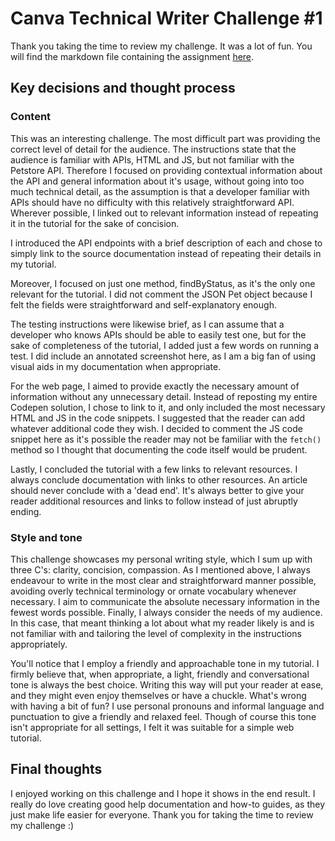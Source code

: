 # Canva Technical Writer Challenge #1

Thank you taking the time to review my challenge. It was a lot of fun. You will find the markdown file containing the assignment [here](petstore_tutorial.md).

## Key decisions and thought process
### Content
This was an interesting challenge. The most difficult part was providing the correct level of detail for the audience. The instructions state that the audience is familiar with APIs, HTML and JS, but not familiar with the Petstore API. Therefore I focused on providing contextual information about the API and general information about it's usage, without going into too much technical detail, as the assumption is that a developer familiar with APIs should have no difficulty with this relatively straightforward API. Wherever possible, I linked out to relevant information instead of repeating it in the tutorial for the sake of concision. 

I introduced the API endpoints with a brief description of each and chose to simply link to the source documentation instead of repeating their details in my tutorial.

Moreover, I focused on just one method, findByStatus, as it's the only one relevant for the tutorial. I did not comment the JSON Pet object because I felt the fields were straightforward and self-explanatory enough.

The testing instructions were likewise brief, as I can assume that a developer who knows APIs should be able to easily test one, but for the sake of completeness of the tutorial, I added just a few words on running a test. I did include an annotated screenshot here, as I am a big fan of using visual aids in my documentation when appropriate.

For the web page, I aimed to provide exactly the necessary amount of information without any unnecessary detail. Instead of reposting my entire Codepen solution, I chose to link to it, and only included the most necessary HTML and JS in the code snippets. I suggested that the reader can add whatever additional code they wish. I decided to comment the JS code snippet here as it's possible the reader may not be familiar with the ``fetch()`` method so I thought that documenting the code itself would be prudent.

Lastly, I concluded the tutorial with a few links to relevant resources. I always conclude documentation with links to other resources. An article should never conclude with a 'dead end'. It's always better to give your reader additional resources and links to follow instead of just abruptly ending.

### Style and tone

This challenge showcases my personal writing style, which I sum up with three C's: clarity, concision, compassion. As I mentioned above, I always endeavour to write in the most clear and straightforward manner possible, avoiding overly technical terminology or ornate vocabulary whenever necessary. I aim to communicate the absolute necessary information in the fewest words possible. Finally, I always consider the needs of my audience. In this case, that meant thinking a lot about what my reader likely is and is not familiar with and tailoring the level of complexity in the instructions appropriately.

You'll notice that I employ a friendly and approachable tone in my tutorial. I firmly believe that, when appropriate, a light, friendly and conversational tone is always the best choice. Writing this way will put your reader at ease, and they might even enjoy themselves or have a chuckle. What's wrong with having a bit of fun? I use personal pronouns and informal language and punctuation to give a friendly and relaxed feel. Though of course this tone isn't appropriate for all settings, I felt it was suitable for a simple web tutorial.

## Final thoughts

I enjoyed working on this challenge and I hope it shows in the end result. I really do love creating good help documentation and how-to guides, as they just make life easier for everyone. Thank you for taking the time to review my challenge :)
